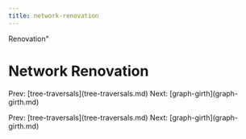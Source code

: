 ```yaml
---
title: network-renovation
---
```


Renovation\"

# Network Renovation

Prev: \[tree-traversals](tree-traversals.md) Next:
\[graph-girth](graph-girth.md)

Prev: \[tree-traversals](tree-traversals.md) Next:
\[graph-girth](graph-girth.md)
